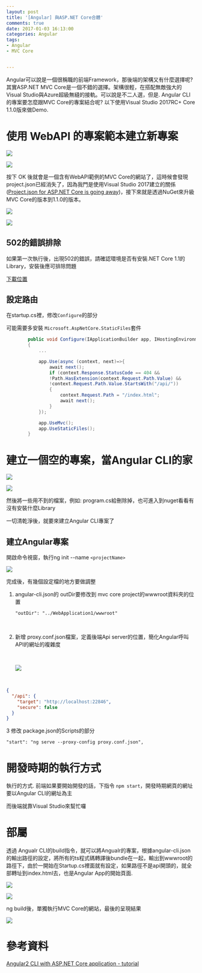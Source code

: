 ```yaml
---
layout: post
title: '[Angular] 與ASP.NET Core合體'
comments: true
date: 2017-01-03 16:13:00
categories: Angular
tags: 
- Angular
- MVC Core


---
```


Angular可以說是一個很稱職的前端Framework，那後端的架構又有什麼選擇呢? 其實ASP.NET MVC Core是一個不錯的選擇。架構很輕，在搭配無敵強大的Visual Studio與Azure超級無縫的接軌。可以說是不二人選，但是. Angular CLI的專案要怎麼跟MVC Core的專案結合呢? 以下使用Visual Studio 2017RC+ Core 1.1.0版來做Demo.

<!-- more -->

# 使用 WebAPI 的專案範本建立新專案

![](https://farm6.staticflickr.com/5547/31953873981_b8b9152a9a_o.png)

![](https://farm6.staticflickr.com/5793/31923537982_a7642c97dc_o.png)

按下 OK 後就會是一個含有WebAPI範例的MVC Core的網站了，這時候會發現project.json已經消失了，因為我門是使用Visual Studio 2017建立的關係([Project.json for ASP.NET Core is going away](http://www.talkingdotnet.com/news-project-json-asp-net-core-going-away/))，接下來就是透過NuGet來升級MVC Core的版本到1.1.0的版本。

![](https://farm1.staticflickr.com/292/31696729150_c6080119be_o.png)

![](https://farm1.staticflickr.com/283/32071852495_c4451bf851_o.png)

## 502的錯誤排除

如果第一次執行後，出現502的錯誤，請確認環境是否有安裝.NET Core 1.1的Library，安裝後應可排除問題

[下載位置](https://www.microsoft.com/net/download/core#/current/runtime)

## 設定路由

在startup.cs裡，修改`Configure`的部分 

可能需要多安裝  `Microsoft.AspNetCore.StaticFiles`套件

```c#
        public void Configure(IApplicationBuilder app, IHostingEnvironment env, ILoggerFactory loggerFactory)
        {
            ...

            app.Use(async (context, next)=>{
                await next();
                if (context.Response.StatusCode == 404 &&
                !Path.HasExtension(context.Request.Path.Value) &&
                !context.Request.Path.Value.StartsWith("/api/"))
                {
                    context.Request.Path = "/index.html";
                    await next();
                }
            });

            app.UseMvc();
            app.UseStaticFiles();
        }
```



# 建立一個空的專案，當Angular CLI的家

![](https://farm1.staticflickr.com/365/32072006795_56248d7537_o.png)

![](https://farm1.staticflickr.com/262/31954080811_d36ea416b5_o.png)

然後將一些用不到的檔案，例如: program.cs給刪除掉，也可進入到nuget看看有沒有安裝什麼Library

一切清乾淨後，就要來建立Angular CLI專案了

## 建立Angular專案



開啟命令視窗，執行ng init --name `<projectName>`

![](https://farm1.staticflickr.com/538/31697154630_57a67af0fa_o.png)

完成後，有幾個設定檔的地方要做調整

1. angular-cli.json的 outDir要修改到 mvc core project的wwwroot資料夾的位置

   ```
   "outDir": "../WebApplication1/wwwroot"
   ```

   ​

2. 新增 proxy.conf.json檔案，定義後端Api server的位置，簡化Angular呼叫API的網址的複雜度

   ​

   ![](https://farm6.staticflickr.com/5758/32033512876_4887ce08f3_o.png)

   ​

```json
{
  "/api": {
    "target": "http://localhost:22846",
    "secure": false
  }
}
```



3 修改 package.json的Scripts的部分

```
"start": "ng serve --proxy-config proxy.conf.json",
```

##  

# 開發時期的執行方式

執行的方式. 前端如果要開始開發的話，下指令 `npm start`，開發時期網頁的網址要以Angular CLI的網址為主

而後端就靠Visual Studio來幫忙囉



# 部屬

透過 Angualr CLI的build指令，就可以將Angualr的專案，根據angular-cli.json的輸出路徑的設定，將所有的ts程式碼轉譯後bundle在一起，輸出到wwwroot的路徑下，由於一開始在Startup.cs裡面就有設定，如果路徑不是api開頭的，就全部轉址到index.html去，也是Angular App的開始頁面.

![](https://farm1.staticflickr.com/512/32033977686_c7b0087e91_o.png)

![](https://farm6.staticflickr.com/5582/31262432143_968c8efb66_o.png)

ng build後，單獨執行MVC Core的網站，最後的呈現結果

![](https://farm6.staticflickr.com/5685/31954954071_d96d2508ae_o.png)



# 參考資料

[Angular2 CLI with ASP.NET Core application - tutorial](https://devblog.dymel.pl/2016/10/25/angular2-cli-with-aspnet-core-application-tutorial/)